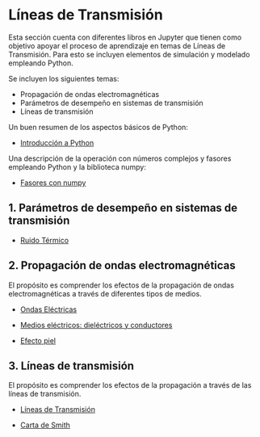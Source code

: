 # Líneas de Transmisión

Esta sección cuenta con diferentes libros en Jupyter que tienen como objetivo apoyar el proceso de aprendizaje en temas de Líneas de Transmisión. Para esto se incluyen elementos de simulación y modelado empleando Python.

Se incluyen los siguientes temas:
- Propagación de ondas electromagnéticas
- Parámetros de desempeño en sistemas de transmisión
- Líneas de transmisión

Un buen resumen de los aspectos básicos de Python: <br>

- [Introducción a Python](https://colab.research.google.com/github/FerneyOAmaya/DataLiteracy/blob/master/0_Python.ipynb)

Una descripción de la operación con números complejos y fasores empleando Python y la biblioteca numpy: <br>

- [Fasores con numpy](https://colab.research.google.com/github/FerneyOAmaya/TransmissionLines/blob/master/Fasores.ipynb)

## 1. Parámetros de desempeño en sistemas de transmisión

- [Ruido Térmico](https://colab.research.google.com/github/FerneyOAmaya/TransmissionLines/blob/master/RuidoTermico.ipynb)

## 2. Propagación de ondas electromagnéticas

El propósito es comprender los efectos de la propagación de ondas electromagnéticas a través de diferentes tipos de medios.

- [Ondas Eléctricas](https://colab.research.google.com/github/FerneyOAmaya/TransmissionLines/blob/master/OndasElectricas.ipynb)

- [Medios eléctricos: dieléctricos y conductores](https://colab.research.google.com/github/FerneyOAmaya/TransmissionLines/blob/master/MediosElectricos.ipynb)

- [Efecto piel](https://colab.research.google.com/github/FerneyOAmaya/TransmissionLines/blob/master/EfectoPiel.ipynb)


## 3. Líneas de transmisión

El propósito es comprender los efectos de la propagación a través de las líneas de transmisión.

- [Líneas de Transmisión](https://colab.research.google.com/github/FerneyOAmaya/TransmissionLines/blob/master/LineasTransmision.ipynb)

- [Carta de Smith](https://colab.research.google.com/github/FerneyOAmaya/TransmissionLines/blob/master/Smith.ipynb)